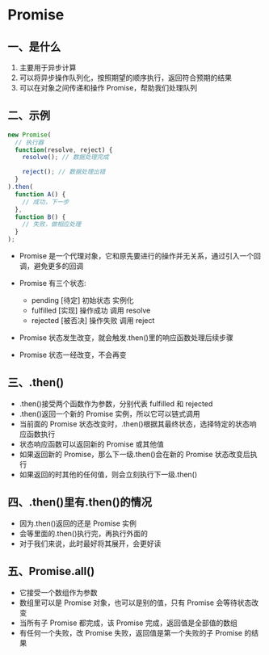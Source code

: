 # Promise

## 一、是什么

1. 主要用于异步计算
2. 可以将异步操作队列化，按照期望的顺序执行，返回符合预期的结果
3. 可以在对象之间传递和操作 Promise，帮助我们处理队列

## 二、示例

```js
new Promise(
  // 执行器
  function(resolve, reject) {
    resolve(); // 数据处理完成

    reject(); // 数据处理出错
  }
).then(
  function A() {
    // 成功，下一步
  },
  function B() {
    // 失败，做相应处理
  }
);
```

- Promise 是一个代理对象，它和原先要进行的操作并无关系，通过引入一个回调，避免更多的回调
- Promise 有三个状态:
  - pending [待定] 初始状态 实例化
  - fulfilled [实现] 操作成功 调用 resolve
  - rejected [被否决] 操作失败 调用 reject

- Promise 状态发生改变，就会触发.then()里的响应函数处理后续步骤
- Promise 状态一经改变，不会再变

## 三、.then()

- .then()接受两个函数作为参数，分别代表 fulfilled 和 rejected
- .then()返回一个新的 Promise 实例，所以它可以链式调用
- 当前面的 Promise 状态改变时，.then()根据其最终状态，选择特定的状态响应函数执行
- 状态响应函数可以返回新的 Promise 或其他值
- 如果返回新的 Promise，那么下一级.then()会在新的 Promise 状态改变后执行
- 如果返回的时其他的任何值，则会立刻执行下一级.then()

## 四、.then()里有.then()的情况

- 因为.then()返回的还是 Promise 实例
- 会等里面的.then()执行完，再执行外面的
- 对于我们来说，此时最好将其展开，会更好读

## 五、Promise.all()

- 它接受一个数组作为参数
- 数组里可以是 Promise 对象，也可以是别的值，只有 Promise 会等待状态改变
- 当所有子 Promise 都完成，该 Promise 完成，返回值是全部值的数组
- 有任何一个失败，改 Promise 失败，返回值是第一个失败的子 Promise 的结果
